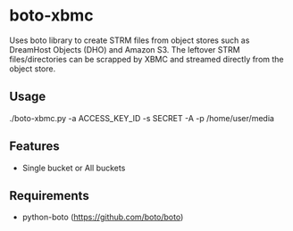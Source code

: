 boto-xbmc
=========

Uses boto library to create STRM files from object stores such as DreamHost Objects
(DHO) and Amazon S3. The leftover STRM files/directories can be scrapped by
XBMC and streamed directly from the object store.

## Usage
./boto-xbmc.py -a ACCESS_KEY_ID -s SECRET -A -p /home/user/media 

## Features
* Single bucket or All buckets

## Requirements
*  python-boto (https://github.com/boto/boto)
